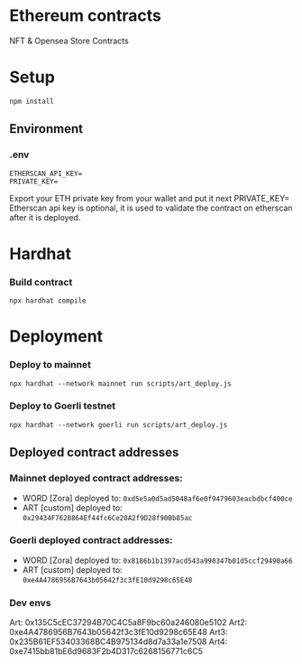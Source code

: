 # Ethereum contracts
NFT & Opensea Store Contracts

# Setup
```
npm install
```

## Environment
### .env
```dotenv
ETHERSCAN_API_KEY=
PRIVATE_KEY=
```
Export your ETH private key from your wallet and put it next PRIVATE_KEY=
Etherscan api key is optional, it is used to validate the contract on etherscan after it is deployed.

# Hardhat
### Build contract
```
npx hardhat compile
```

# Deployment
### Deploy to mainnet
```
npx hardhat --network mainnet run scripts/art_deploy.js
```

### Deploy to Goerli testnet
```
npx hardhat --network goerli run scripts/art_deploy.js
```

## Deployed contract addresses
### Mainnet deployed contract addresses:
- WORD [Zora] deployed to: `0xd5e5a0d5ad5048af6e0f9479603eacbdbcf400ce`
- ART [custom] deployed to: `0x29434F7628864Ef44fc6Ce20A2f9D28f90Bb85ac`
### Goerli deployed contract addresses:
- WORD [Zora] deployed to: `0x8186b1b1397acd543a990347b01d5ccf29490a66`
- ART [custom] deployed to: `0xe4A4786956B7643b05642f3c3fE10d9298c65E48`

### Dev envs
Art: 0x135C5cEC37294B70C4C5a8F9bc60a246080e5102
Art2: 0xe4A4786956B7643b05642f3c3fE10d9298c65E48
Art3: 0x235B61EF53403368BC4B975134d8d7a33a1e7508
Art4: 0xe7415bb81bE6d9683F2b4D317c6268156771c6C5
